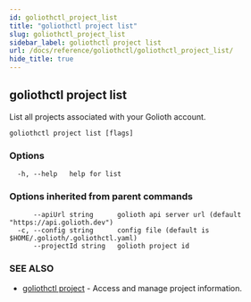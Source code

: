 ```yaml
---
id: goliothctl_project_list
title: "goliothctl project list"
slug: goliothctl_project_list
sidebar_label: goliothctl project list
url: /docs/reference/goliothctl/goliothctl_project_list/
hide_title: true
---
```

## goliothctl project list

List all projects associated with your Golioth account.

```
goliothctl project list [flags]
```

### Options

```
  -h, --help   help for list
```

### Options inherited from parent commands

```
      --apiUrl string      golioth api server url (default "https://api.golioth.dev")
  -c, --config string      config file (default is $HOME/.golioth/.goliothctl.yaml)
      --projectId string   golioth project id
```

### SEE ALSO

* [goliothctl project](/docs/reference/goliothctl/goliothctl_project/)	 - Access and manage project information.


